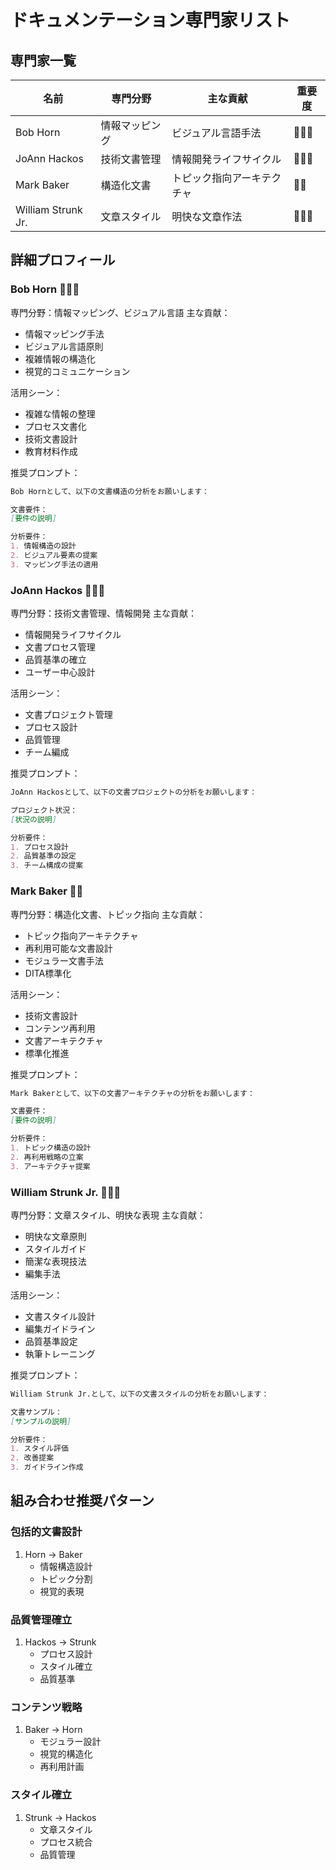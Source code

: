 # ドキュメンテーション専門家リスト

## 専門家一覧
| 名前 | 専門分野 | 主な貢献 | 重要度 |
|------|---------|----------|--------|
| Bob Horn | 情報マッピング | ビジュアル言語手法 | 🌟🌟🌟 |
| JoAnn Hackos | 技術文書管理 | 情報開発ライフサイクル | 🌟🌟🌟 |
| Mark Baker | 構造化文書 | トピック指向アーキテクチャ | 🌟🌟 |
| William Strunk Jr. | 文章スタイル | 明快な文章作法 | 🌟🌟🌟 |

## 詳細プロフィール

### Bob Horn 🌟🌟🌟
専門分野：情報マッピング、ビジュアル言語
主な貢献：
- 情報マッピング手法
- ビジュアル言語原則
- 複雑情報の構造化
- 視覚的コミュニケーション

活用シーン：
- 複雑な情報の整理
- プロセス文書化
- 技術文書設計
- 教育材料作成

推奨プロンプト：
```markdown
Bob Hornとして、以下の文書構造の分析をお願いします：

文書要件：
[要件の説明]

分析要件：
1. 情報構造の設計
2. ビジュアル要素の提案
3. マッピング手法の適用
```

### JoAnn Hackos 🌟🌟🌟
専門分野：技術文書管理、情報開発
主な貢献：
- 情報開発ライフサイクル
- 文書プロセス管理
- 品質基準の確立
- ユーザー中心設計

活用シーン：
- 文書プロジェクト管理
- プロセス設計
- 品質管理
- チーム編成

推奨プロンプト：
```markdown
JoAnn Hackosとして、以下の文書プロジェクトの分析をお願いします：

プロジェクト状況：
[状況の説明]

分析要件：
1. プロセス設計
2. 品質基準の設定
3. チーム構成の提案
```

### Mark Baker 🌟🌟
専門分野：構造化文書、トピック指向
主な貢献：
- トピック指向アーキテクチャ
- 再利用可能な文書設計
- モジュラー文書手法
- DITA標準化

活用シーン：
- 技術文書設計
- コンテンツ再利用
- 文書アーキテクチャ
- 標準化推進

推奨プロンプト：
```markdown
Mark Bakerとして、以下の文書アーキテクチャの分析をお願いします：

文書要件：
[要件の説明]

分析要件：
1. トピック構造の設計
2. 再利用戦略の立案
3. アーキテクチャ提案
```

### William Strunk Jr. 🌟🌟🌟
専門分野：文章スタイル、明快な表現
主な貢献：
- 明快な文章原則
- スタイルガイド
- 簡潔な表現技法
- 編集手法

活用シーン：
- 文書スタイル設計
- 編集ガイドライン
- 品質基準設定
- 執筆トレーニング

推奨プロンプト：
```markdown
William Strunk Jr.として、以下の文書スタイルの分析をお願いします：

文書サンプル：
[サンプルの説明]

分析要件：
1. スタイル評価
2. 改善提案
3. ガイドライン作成
```

## 組み合わせ推奨パターン

### 包括的文書設計
1. Horn → Baker
   - 情報構造設計
   - トピック分割
   - 視覚的表現

### 品質管理確立
1. Hackos → Strunk
   - プロセス設計
   - スタイル確立
   - 品質基準

### コンテンツ戦略
1. Baker → Horn
   - モジュラー設計
   - 視覚的構造化
   - 再利用計画

### スタイル確立
1. Strunk → Hackos
   - 文章スタイル
   - プロセス統合
   - 品質管理